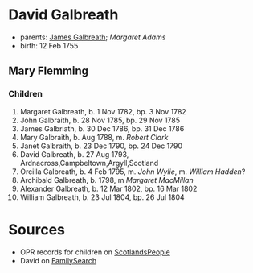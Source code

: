 # David Galbreath

- parents: [James Galbreath](galbreath-james-1713.md); *Margaret Adams*
- birth: 12 Feb 1755

## Mary Flemming

### Children

1. Margaret Galbreath, b. 1 Nov 1782, bp. 3 Nov 1782
2. John Galbraith, b. 28 Nov 1785, bp. 29 Nov 1785
3. James Galbriath, b. 30 Dec 1786, bp. 31 Dec 1786
4. Mary Galbraith, b. Aug 1788, m. *Robert Clark*
5. Janet Galbraith, b. 23 Dec 1790, bp. 24 Dec 1790
6. David Galbreath, b. 27 Aug 1793, Ardnacross,Campbeltown,Argyll,Scotland
7. Orcilla Galbreath, b. 4 Feb 1795, m. *John Wylie*, m. *William Hadden*?
8. Archibald Galbreath, b. 1798, m *Margaret MacMillan*
9. Alexander Galbreath, b. 12 Mar 1802, bp. 16 Mar 1802
10. William Galbreath, b. 23 Jul 1804, bp. 26 Jul 1804

# Sources

- OPR records for children on [ScotlandsPeople](https://www.scotlandspeople.gov.uk/record-results?search_type=people&event=%28B%20OR%20C%20OR%20S%29&record_type%5B0%5D=opr_births&church_type=Old%20Parish%20Registers&dl_cat=church&dl_rec=church-births-baptisms&surname=galbr&surname_so=starts&forename_so=starts&from_year=1782&to_year=1805&parent_names=galbr&parent_names_so=starts&parent_name_two=fleming&parent_name_two_so=fuzzy&county=ARGYLL&record=Church%20of%20Scotland%20%28old%20parish%20registers%29%20Roman%20Catholic%20Church%20Other%20churches&rd_real_name%5B0%5D=CAMPBELTOWN%20%28LANDWARD%29%20OR%20CAMPBELTOWN%20%28BURGH%29%20OR%20CAMPBELTOWN&rd_display_name%5B0%5D=CAMPBELTOWN%20%28LANDWARD%29%7CCAMPBELTOWN%20%28BURGH%29%7CCAMPBELTOWN_CAMPBELTOWN&rd_label%5B0%5D=CAMPBELTOWN&rd_name%5B0%5D=CAMPBELTOWN%20%2ALANDWARD%2A%20OR%20CAMPBELTOWN%20%2ABURGH%2A%20OR%20CAMPBELTOWN&field=year&sort=asc&order=Date)
- David on [FamilySearch](https://www.familysearch.org/tree/person/details/K898-WXH)
